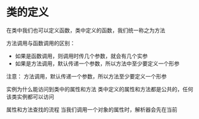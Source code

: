 # 类的定义

在类中我们也可以定义函数，类中定义的函数，我们统一称之为方法

方法调用与函数调用的区别：
- 如果是函数调用，则调用时传几个参数，就会有几个实参
- 如果是方法调用，默认传递一个参数，所以方法中至少要定义一个形参


注意：
    方法调用，默认传递一个参数，所以方法至少要定义一个形参


实例为什么能访问到类中的属性和方法
类中定义的属性和方法都是公共的，任何该类实例都可以访问


属性和方法查找的流程
 当我们调用一个对象的属性时，解析器会先在当前
 